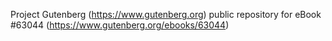 Project Gutenberg (https://www.gutenberg.org) public repository for
eBook #63044 (https://www.gutenberg.org/ebooks/63044)
